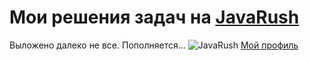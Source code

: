 # Мои решения задач на [JavaRush](https://javarush.ru/)
Выложено далеко не все.
Пополняется...
![JavaRush](https://javarush.ru/assets/images/site/logo/sidebar-jr-logo.svg)
[Мой профиль](https://javarush.ru/users/2220288)
